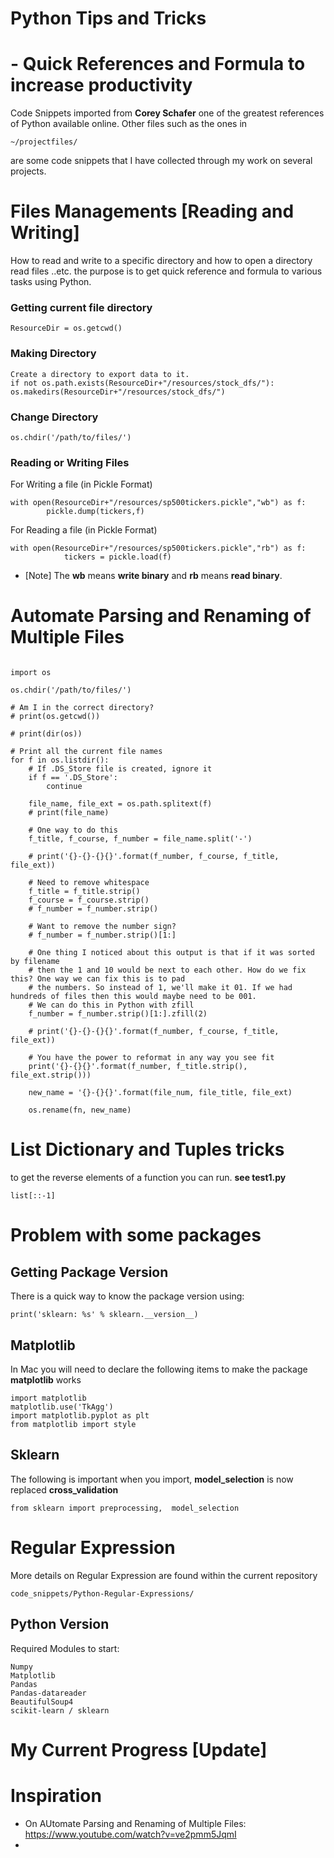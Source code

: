 # Python Tips and Tricks
# - Quick References and Formula to increase productivity

Code Snippets imported from **Corey Schafer** one of the greatest references of Python available online. Other files such as the ones in
```
~/projectfiles/
```
are some code snippets that I have collected through my work on several projects.

# Files Managements [Reading and Writing]
How to read and write to a specific directory and how to open a directory read files ..etc.
the purpose is to get quick reference and formula to various tasks using Python.

### Getting current file directory

```
ResourceDir = os.getcwd()
```

### Making Directory
```
Create a directory to export data to it.
if not os.path.exists(ResourceDir+"/resources/stock_dfs/"):
os.makedirs(ResourceDir+"/resources/stock_dfs/")
```
### Change Directory

```
os.chdir('/path/to/files/')
```
### Reading or Writing Files

For Writing a file (in Pickle Format)
```
with open(ResourceDir+"/resources/sp500tickers.pickle","wb") as f:
        pickle.dump(tickers,f)
```
For Reading a file (in Pickle Format)

```
with open(ResourceDir+"/resources/sp500tickers.pickle","rb") as f:
            tickers = pickle.load(f)
```
* [Note] The **wb** means **write binary** and **rb** means **read binary**.

# Automate Parsing and Renaming of Multiple Files


```

import os

os.chdir('/path/to/files/')

# Am I in the correct directory?
# print(os.getcwd())

# print(dir(os))

# Print all the current file names
for f in os.listdir():
    # If .DS_Store file is created, ignore it
    if f == '.DS_Store':
        continue

    file_name, file_ext = os.path.splitext(f)
    # print(file_name)

    # One way to do this
    f_title, f_course, f_number = file_name.split('-')

    # print('{}-{}-{}{}'.format(f_number, f_course, f_title, file_ext))

    # Need to remove whitespace
    f_title = f_title.strip()
    f_course = f_course.strip()
    # f_number = f_number.strip()

    # Want to remove the number sign?
    # f_number = f_number.strip()[1:]

    # One thing I noticed about this output is that if it was sorted by filename
    # then the 1 and 10 would be next to each other. How do we fix this? One way we can fix this is to pad
    # the numbers. So instead of 1, we'll make it 01. If we had hundreds of files then this would maybe need to be 001.
    # We can do this in Python with zfill
    f_number = f_number.strip()[1:].zfill(2)

    # print('{}-{}-{}{}'.format(f_number, f_course, f_title, file_ext))

    # You have the power to reformat in any way you see fit
    print('{}-{}{}'.format(f_number, f_title.strip(), file_ext.strip()))

    new_name = '{}-{}{}'.format(file_num, file_title, file_ext)

    os.rename(fn, new_name)
```
# List Dictionary and Tuples tricks
to get the reverse elements of a function you can run. **see test1.py**

```
list[::-1]
```

# Problem with some packages

## Getting Package Version
There is a quick way to know the package version using:
```
print('sklearn: %s' % sklearn.__version__)
```

## Matplotlib
In Mac you will need to declare the following items to make the package **matplotlib** works

```
import matplotlib
matplotlib.use('TkAgg')
import matplotlib.pyplot as plt
from matplotlib import style
```
## Sklearn
The following is important when you import, **model_selection** is now replaced **cross_validation**

```
from sklearn import preprocessing,  model_selection
```
# Regular Expression
More details on Regular Expression are found within the current repository

```
code_snippets/Python-Regular-Expressions/
```
## Python Version
Required Modules to start:
```
Numpy
Matplotlib
Pandas
Pandas-datareader
BeautifulSoup4
scikit-learn / sklearn
```
# My Current Progress [Update]

# Inspiration
* On AUtomate Parsing and Renaming of Multiple Files: https://www.youtube.com/watch?v=ve2pmm5JqmI
*


